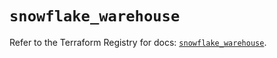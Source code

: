# `snowflake_warehouse`

Refer to the Terraform Registry for docs: [`snowflake_warehouse`](https://registry.terraform.io/providers/snowflake-labs/snowflake/1.0.2/docs/resources/warehouse).
